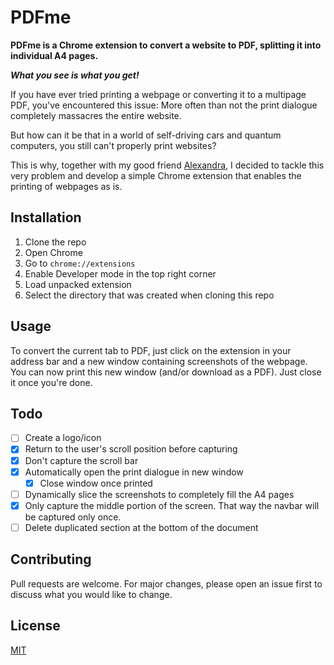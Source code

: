 # PDFme

**PDFme is a Chrome extension to convert a website to PDF, splitting it into individual A4 pages.**

**_What you see is what you get!_**

If you have ever tried printing a webpage or converting it to a multipage PDF, you've encountered this issue: More often than not the print dialogue completely massacres the entire website.

But how can it be that in a world of self-driving cars and quantum computers, you still can't properly print websites?

This is why, together with my good friend [Alexandra](https://github.com/alexandrapurcarea), I decided to tackle this very problem and develop a simple Chrome extension that enables the printing of webpages as is.

## Installation

1. Clone the repo
2. Open Chrome
3. Go to `chrome://extensions`
4. Enable Developer mode in the top right corner
5. Load unpacked extension
6. Select the directory that was created when cloning this repo

## Usage

To convert the current tab to PDF, just click on the extension in your address bar and a new window containing screenshots of the webpage. You can now print this new window (and/or download as a PDF). Just close it once you're done.

## Todo

- [ ] Create a logo/icon
- [x] Return to the user's scroll position before capturing
- [x] Don't capture the scroll bar
- [x] Automatically open the print dialogue in new window
  - [x] Close window once printed
- [ ] Dynamically slice the screenshots to completely fill the A4 pages
- [x] Only capture the middle portion of the screen. That way the navbar will be captured only once.
- [ ] Delete duplicated section at the bottom of the document

## Contributing

Pull requests are welcome. For major changes, please open an issue first to discuss what you would like to change.

## License

[MIT](https://choosealicense.com/licenses/mit/)
